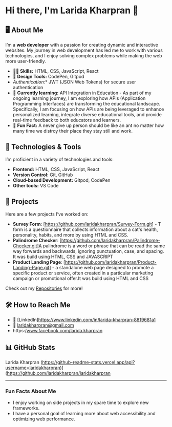 # Hi there, I'm Larida Kharpran 👋

## 🖥️ About Me

I’m a **web developer** with a passion for creating dynamic and interactive websites. My journey in web development has led me to work with various technologies, and I enjoy solving complex problems while making the web more user-friendly.

- 🧑‍💻 **Skills:** HTML, CSS, JavaScript, React
- 🎨 **Design Tools:** CodePen, Gitpod
- *Authentication:** JWT (JSON Web Tokens) for secure user authentication
- 🚀 **Currently learning:** API Integration in Education - As part of my ongoing learning journey, I am exploring how APIs (Application Programming Interfaces) are transforming the educational landscape. Specifically, I am focusing on how APIs are being leveraged to enhance personalized learning, integrate diverse educational tools, and provide real-time feedback to both educators and learners.
- 🌱 **Fun Fact:** A never give up person should be like an ant no matter how many time we distroy their place they stay still and work.

## 🔧 Technologies & Tools

I’m proficient in a variety of technologies and tools:

- **Frontend:** HTML, CSS, JavaScript, React
- **Version Control:** Git, GitHub
- **Cloud-based Development:** Gitpod, CodePen
- **Other tools:** VS Code

## 🚀 Projects

Here are a few projects I’ve worked on:

- **Survey Form**: [https://github.com/laridakharpran/Survey-Form.git] - T form is a questionnaire that collects information about a cat's health, personality, habits, and more by using HTML and CSS.
- **Palindrome Checker**: [https://github.com/laridakharpran/Palindrome-Checker.git]A palindrome is a word or phrase that can be read the same way forwards and backwards, ignoring punctuation, case, and spacing. It was build using HTML, CSS and JAVASCRIPT
- **Product Landing Page**: [https://github.com/laridakharpran/Product-Landing-Page.git] - a standalone web page designed to promote a specific product or service, often created in a particular marketing campaign or promotional offer.It was build using HTML and CSS <br>

Check out my [Repositories](https://github.com/yourusername?tab=repositories) for more!

## 🛠️ How to Reach Me

- 💼 [LinkedIn]https://www.linkedin.com/in/larida-kharpran-8819681a1
- 📧 laridakharpran@gmail.com
-  https:/www.facebook.com/larida.kharpran

## 📊 GitHub Stats

Larida Kharpran (https://github-readme-stats.vercel.app/api?username=laridakharpran)](https://github.com/laridakharpran/laridakharpran

---

### **Fun Facts About Me**

- I enjoy working on side projects in my spare time to explore new frameworks.
- I have a personal goal of learning more about web accessibility and optimizing web performance.
